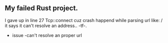## My failed Rust project. 

I gave up in line 27 Tcp::connect cuz crash happend while parsing url like: <someURL>/<directory> 
it says it can't resolve an address.. -tf-.

- issue
  -can't resolve an proper url
